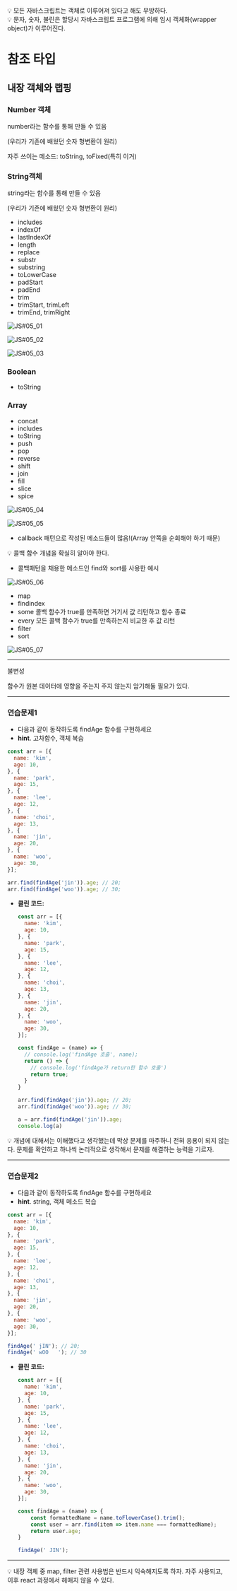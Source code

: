 <aside>
💡 모든 자바스크립트는 객체로 이루어져 있다고 해도 무방하다.

</aside>

<aside>
💡 문자, 숫자, 불린은 할당시 자바스크립트 프로그램에 의해 임시 객체화(wrapper object)가 이루어진다.

</aside>

# 참조 타입

## 내장 객체와 랩핑

### Number 객체

number라는 함수를 통해 만들 수 있음

(우리가 기존에 배웠던 숫자 형변환이 원리)

자주 쓰이는 메소드: toString, toFixed(특히 이거)

### String객체

string라는 함수를 통해 만들 수 있음

(우리가 기존에 배웠던 숫자 형변환이 원리)

- includes
- indexOf
- lastIndexOf
- length
- replace
- substr
- substring
- toLowerCase
- padStart
- padEnd
- trim
- trimStart, trimLeft
- trimEnd, trimRight

![JS#05_01](https://github.com/Yupmac/TIL/blob/main/img/JS%235_01.png)

![JS#05_02](https://github.com/Yupmac/TIL/blob/main/img/JS%235_02.png)

![JS#05_03](https://github.com/Yupmac/TIL/blob/main/img/JS%235_03.png)

### Boolean

- toString

### Array

- concat
- includes
- toString
- push
- pop
- reverse
- shift
- join
- fill
- slice
- spice

![JS#05_04](https://github.com/Yupmac/TIL/blob/main/img/JS%235_04.png)

![JS#05_05](https://github.com/Yupmac/TIL/blob/main/img/JS%235_05.png)

- callback 패턴으로 작성된 메소드들이 많음!(Array 안쪽을 순회해야 하기 때문)

<aside>
💡 콜백 함수 개념을 확실히 알아야 한다.

</aside>

- 콜백패턴을 채용한 메소드인 find와 sort를 사용한 예시

![JS#05_06](https://github.com/Yupmac/TIL/blob/main/img/JS%235_06.png)

- map
- findindex
- some 콜백 함수가 true를 만족하면 거기서 값 리턴하고 함수 종료
- every 모든 콜백 함수가 true를 만족하는지 비교한 후 값 리턴
- filter
- sort

![JS#05_07](https://github.com/Yupmac/TIL/blob/main/img/JS%235_07.png)

---

불변성

함수가 원본 데이터에 영향을 주는지 주지 않는지 암기해둘 필요가 있다.

---

### 연습문제1

- 다음과 같이 동작하도록 findAge 함수를 구현하세요
- **hint**. 고차함수, 객체 복습

```jsx
const arr = [{
  name: 'kim',
  age: 10,
}, {
  name: 'park',
  age: 15,
}, {
  name: 'lee',
  age: 12,
}, { 
  name: 'choi',
  age: 13,
}, { 
  name: 'jin',
  age: 20,
}, {
  name: 'woo',
  age: 30,
}];

arr.find(findAge('jin')).age; // 20;
arr.find(findAge('woo')).age; // 30;
```

- **클린 코드:**
    
    ```jsx
    const arr = [{
      name: 'kim',
      age: 10,
    }, {
      name: 'park',
      age: 15,
    }, {
      name: 'lee',
      age: 12,
    }, { 
      name: 'choi',
      age: 13,
    }, { 
      name: 'jin',
      age: 20,
    }, {
      name: 'woo',
      age: 30,
    }];
    
    const findAge = (name) => {
      // console.log('findAge 호출', name);
      return () => {
        // console.log('findAge가 return한 함수 호출')
        return true;
      }
    }
    
    arr.find(findAge('jin')).age; // 20;
    arr.find(findAge('woo')).age; // 30;
    
    a = arr.find(findAge('jin')).age;
    console.log(a)
    ```
    

<aside>
💡 개념에 대해서는 이해했다고 생각했는데 막상 문제를 마주하니 전혀 응용이 되지 않는다. 문제를 확인하고 하나씩 논리적으로 생각해서 문제를 해결하는 능력을 기르자.

</aside>

---

### 연습문제2

- 다음과 같이 동작하도록 findAge 함수를 구현하세요
- **hint**. string, 객체 메소드 복습

```jsx
const arr = [{ 
  name: 'kim', 
  age: 10, 
}, { 
  name: 'park', 
  age: 15, 
}, { 
  name: 'lee', 
  age: 12, 
}, { 
  name: 'choi', 
  age: 13, 
}, { 
  name: 'jin', 
  age: 20, 
}, { 
  name: 'woo', 
  age: 30, 
}]; 

findAge(' jIN'); // 20; 
findAge(' wOO   '); // 30
```

- **클린 코드:**
    
    ```jsx
    const arr = [{ 
      name: 'kim', 
      age: 10, 
    }, { 
      name: 'park', 
      age: 15, 
    }, { 
      name: 'lee', 
      age: 12, 
    }, { 
      name: 'choi', 
      age: 13, 
    }, { 
      name: 'jin', 
      age: 20, 
    }, { 
      name: 'woo', 
      age: 30, 
    }]; 
    
    const findAge = (name) => {
    	const formattedName = name.toFlowerCase().trim();	
    	const user = arr.find(item => item.name === formattedName);
    	return user.age;
    }	
    
    findAge(' JIN');
    ```
    

---

<aside>
💡 내장 객체 중 map, filter 관련 사용법은 반드시 익숙해지도록 하자. 
자주 사용되고, 이후 react 과정에서 헤매지 않을 수 있다.

</aside>
